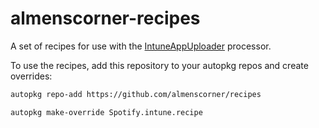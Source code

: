 almenscorner-recipes
=======

A set of recipes for use with the [IntuneAppUploader](https://github.com/almenscorner/intune-uploader) processor.

To use the recipes, add this repository to your autopkg repos and create overrides:

```bash
autopkg repo-add https://github.com/almenscorner/recipes
```

```bash
autopkg make-override Spotify.intune.recipe
```